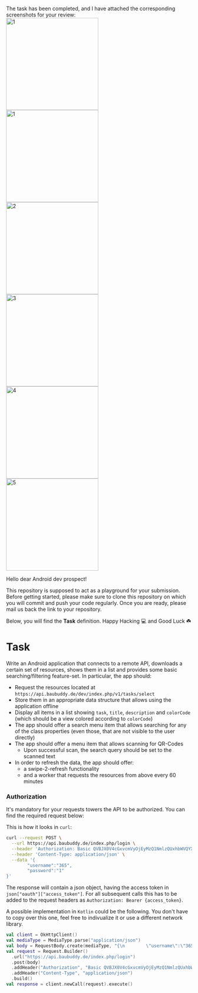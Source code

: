 The task has been completed, and I have attached the corresponding screenshots for your review: <br>
<img src="https://user-images.githubusercontent.com/70278989/222992203-0a4b0b9e-d058-4119-bf06-da8ebfa04053.jpeg" alt="1" width="250"/> <br>
<img src="https://user-images.githubusercontent.com/70278989/222992203-0a4b0b9e-d058-4119-bf06-da8ebfa04053.jpeg" alt="1" width="250"/> <br>
<img src="https://user-images.githubusercontent.com/70278989/222992206-aefc7e55-81e0-4730-a3b3-843a28ce71d9.jpeg" alt="2" width="250"/> <br>
<img src="https://user-images.githubusercontent.com/70278989/222992208-345983c1-ea5a-4584-bfd0-48e77b7a685c.jpeg" alt="3" width="250"/> <br>
<img src="https://user-images.githubusercontent.com/70278989/222992212-d1f211ee-f964-4ac3-beb5-a89977e68c20.jpeg" alt="4" width="250"/> <br>
<img src="https://user-images.githubusercontent.com/70278989/222992214-1433bcf0-9f95-478e-a04a-50efbe92b430.jpeg" alt="5" width="250"/> <br>

 





Hello dear Android dev prospect!

This repository is supposed to act as a playground for your submission.
Before getting started, please make sure to clone this repository on which you will commit and push your code regularly. Once you are ready, please mail us back the link to your repository. 

Below, you will find the **Task** definition. Happy Hacking :computer: and Good Luck :shamrock:

# Task

Write an Android application that connects to a remote API, downloads a certain set of resources, shows them in a list and provides some basic searching/filtering feature-set.
In particular, the app should:

- Request the resources located at `https://api.baubuddy.de/dev/index.php/v1/tasks/select` 
- Store them in an appropriate data structure that allows using the application offline
- Display all items in a list showing `task`, `title`, `description` and `colorCode` (which should be a view colored according to `colorCode`)
- The app should offer a search menu item that allows searching for any of the class properties (even those, that are not visible to the user directly)
- The app should offer a menu item that allows scanning for QR-Codes
  - Upon successful scan, the search query should be set to the scanned text
- In order to refresh the data, the app should offer:
  - a swipe-2-refresh functionality
  - and a worker that requests the resources from above every 60 minutes

### Authorization

It's mandatory for your requests towers the API to be authorized. You can find the required request below:

This is how it looks in `curl`:

```bash
curl --request POST \
  --url https://api.baubuddy.de/index.php/login \
  --header 'Authorization: Basic QVBJX0V4cGxvcmVyOjEyMzQ1NmlzQUxhbWVQYXNz' \
  --header 'Content-Type: application/json' \
  --data '{
        "username":"365",
        "password":"1"
}'
```

The response will contain a json object, having the access token in `json["oauth"]["access_token"]`. For all subsequent calls this has to be added to the request headers as `Authorization: Bearer {access_token}`.

A possible implementation in `Kotlin` could be the following. You don't have to copy over this one, feel free to indivualize it or use a different network library.

```kotlin
val client = OkHttpClient()
val mediaType = MediaType.parse("application/json")
val body = RequestBody.create(mediaType, "{\n        \"username\":\"365\",\n        \"password\":\"1\"\n}")
val request = Request.Builder()
  .url("https://api.baubuddy.de/index.php/login")
  .post(body)
  .addHeader("Authorization", "Basic QVBJX0V4cGxvcmVyOjEyMzQ1NmlzQUxhbWVQYXNz")
  .addHeader("Content-Type", "application/json")
  .build()
val response = client.newCall(request).execute()
```
